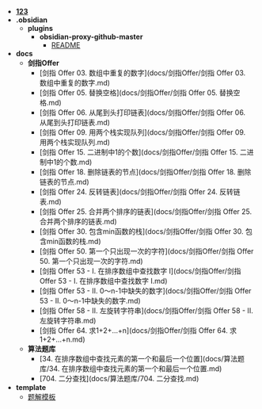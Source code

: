 - [**123**](README.md)
- **.obsidian**
  - **plugins**
    - **obsidian-proxy-github-master**
      - [README](.obsidian/plugins/obsidian-proxy-github-master/README.md)
- **docs**
  - **剑指Offer**
    - [剑指 Offer 03. 数组中重复的数字](docs/剑指Offer/剑指 Offer 03. 数组中重复的数字.md)
    - [剑指 Offer 05. 替换空格](docs/剑指Offer/剑指 Offer 05. 替换空格.md)
    - [剑指 Offer 06. 从尾到头打印链表](docs/剑指Offer/剑指 Offer 06. 从尾到头打印链表.md)
    - [剑指 Offer 09. 用两个栈实现队列](docs/剑指Offer/剑指 Offer 09. 用两个栈实现队列.md)
    - [剑指 Offer 15. 二进制中1的个数](docs/剑指Offer/剑指 Offer 15. 二进制中1的个数.md)
    - [剑指 Offer 18. 删除链表的节点](docs/剑指Offer/剑指 Offer 18. 删除链表的节点.md)
    - [剑指 Offer 24. 反转链表](docs/剑指Offer/剑指 Offer 24. 反转链表.md)
    - [剑指 Offer 25. 合并两个排序的链表](docs/剑指Offer/剑指 Offer 25. 合并两个排序的链表.md)
    - [剑指 Offer 30. 包含min函数的栈](docs/剑指Offer/剑指 Offer 30. 包含min函数的栈.md)
    - [剑指 Offer 50. 第一个只出现一次的字符](docs/剑指Offer/剑指 Offer 50. 第一个只出现一次的字符.md)
    - [剑指 Offer 53 - I. 在排序数组中查找数字 I](docs/剑指Offer/剑指 Offer 53 - I. 在排序数组中查找数字 I.md)
    - [剑指 Offer 53 - II. 0～n-1中缺失的数字](docs/剑指Offer/剑指 Offer 53 - II. 0～n-1中缺失的数字.md)
    - [剑指 Offer 58 - II. 左旋转字符串](docs/剑指Offer/剑指 Offer 58 - II. 左旋转字符串.md)
    - [剑指 Offer 64. 求1+2+…+n](docs/剑指Offer/剑指 Offer 64. 求1+2+…+n.md)
  - **算法题库**
    - [34. 在排序数组中查找元素的第一个和最后一个位置](docs/算法题库/34. 在排序数组中查找元素的第一个和最后一个位置.md)
    - [704. 二分查找](docs/算法题库/704. 二分查找.md)
- **template**
  - [题解模板](template/题解模板.md)
